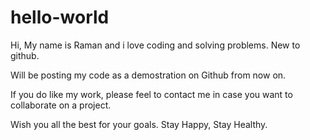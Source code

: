 # hello-world

Hi, My name is Raman and i love coding and solving problems. New to github.

Will be posting my code as a demostration on Github from now on.

If you do like my work, please feel to contact me in case you want to collaborate on a project.


Wish you all the best for your goals.
Stay Happy, Stay Healthy.
